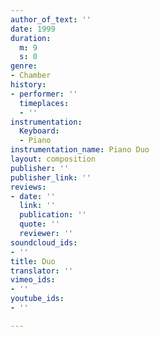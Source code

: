 ```yaml
---
author_of_text: ''
date: 1999
duration:
  m: 9
  s: 0
genre:
- Chamber
history:
- performer: ''
  timeplaces:
  - ''
instrumentation:
  Keyboard:
  - Piano
instrumentation_name: Piano Duo
layout: composition
publisher: ''
publisher_link: ''
reviews:
- date: ''
  link: ''
  publication: ''
  quote: ''
  reviewer: ''
soundcloud_ids:
- ''
title: Duo
translator: ''
vimeo_ids:
- ''
youtube_ids:
- ''

---
```

